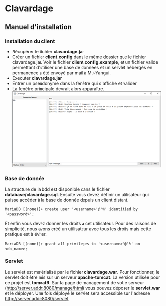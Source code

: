 # Clavardage

## Manuel d'installation

### Installation du client
- Récupérer le fichier **clavardage.jar**
- Créer un fichier **client.config** dans le même dossier que le fichier clavardage.jar. Voir le fichier **client.config.example**, et un fichier valide permettant d'utiliser une base de données et un servlet hébergés en permanence a été envoyé par mail à M.~Yangui.
- Executer **clavardage.jar**
- Entrer un pseudonyme dans la fenêtre qui s'affiche et valider
- La fenêtre principale devrait alors apparaître.
![image](MainWindow.png)
### Base de donnée
La structure de la bdd est disponible dans le fichier **database/clavardage.sql**. Ensuite vous devez définir un utilisateur qui puisse accéder à la base de donnée depuis un client distant.
```shell
MariaDB [(none)]> create user '<username>'@'%' identified by '<password>';
```
Et enfin vous devez donner les droits à cet utilisateur. Pour des raisons de simplicité, nous avons créé un utilisateur avec tous les droits mais cette pratique est à éviter.
```shell
MariaDB [(none)]> grant all privileges to '<username>'@'%' on <db_name>;
```
### Servlet
Le servlet est matérialisé par le fichier **clavardage.war**. Pour fonctionner, le servlet doit être mis sur un serveur **apache-tomcat**. La version utilisée pour ce projet est **tomcat9**. Sur la page de management de votre serveur (http://server.addr:8080/manage/html) vous pouvez déposer le **servlet.war** et le déployer. Une fois déployé le servlet sera accessible sur l'adresse http://server.addr:8080/servlet


